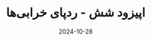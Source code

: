 ---
title: اپیزود شش - ردپای خرابی‌ها
description: علل اصلی خیلی از داون تایم ها می تونه در پنج دسته طبقه بندی بشه. در این اپیزود کوتاه مروری به این پنج عامل مهم کردیم.
trademarks:
  - <p><a href="https://danluu.com/postmortem-lessons/" target="_blank" rel="noopener noreferer nofollow">Reading postmortems</a></p>
  - fun-beat-for-challenge-gaming-end-os-something-193046 Sound Effect by <a href="https://pixabay.com/users/singsongsign-41447571/?utm_source=link-attribution&utm_medium=referral&utm_campaign=music&utm_content=193046">singsongsign</a> from <a href="https://pixabay.com//?utm_source=link-attribution&utm_medium=referral&utm_campaign=music&utm_content=193046">Pixabay</a>
  - drum-beat-bpm-120-113150 Sound Effect by <a href="https://pixabay.com/users/shidenbeatsmusic-25676252/?utm_source=link-attribution&utm_medium=referral&utm_campaign=music&utm_content=113150">Shiden Beats Music</a> from <a href="https://pixabay.com/sound-effects//?utm_source=link-attribution&utm_medium=referral&utm_campaign=music&utm_content=113150">Pixabay</a>
  - crate-dig-drumloop-90bpm-129616 Sound Effect by <a href="https://pixabay.com/users/kamhunt-27612606/?utm_source=link-attribution&utm_medium=referral&utm_campaign=music&utm_content=129616">Kammerin Hunt</a> from <a href="https://pixabay.com/sound-effects//?utm_source=link-attribution&utm_medium=referral&utm_campaign=music&utm_content=129616">Pixabay</a>
url: https://podcast.sadeghmohebbi.ir/episods/nb-ep6_mixdown.mp3
content_length: 5663026
duration: 234
date: 2024-10-28
---